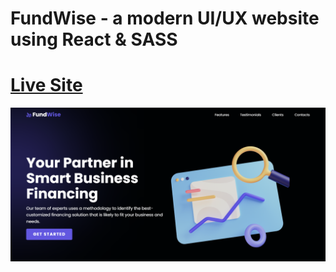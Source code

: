 # FundWise - a modern UI/UX website using React & SASS

# [Live Site](https://fund-wise.vercel.app/)

![](./screenshot.png)

